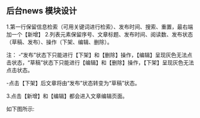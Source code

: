 ## 后台news 模块设计

1.第一行保留信息检索（可用关键词进行检索）、发布时间、搜索、重置，最右端加一个【新增】
2.列表元素保留序号、文章标题、发布时间、阅读数、发布状态（草稿、发布）、操作（下架、编辑、删除）。

注：
-“发布”状态下只能进行【下架】和【删除】操作，【编辑】呈现灰色无法点击状态，“草稿”状态下只能进行【编辑】和【删除】操作，【下架】呈现灰色无法点击状态。

-点击【下架】后文章将由“发布”状态转变为“草稿”状态。

3.点击【新增】和【编辑】都会进入文章编辑页面。

如下图所示: 
